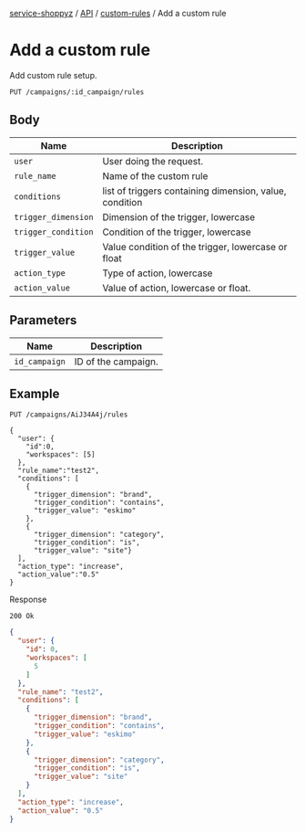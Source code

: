 [service-shoppyz](../../../../README.md) / [API](../README.md) / [custom-rules](./README.md) / Add a custom rule

# Add a custom rule

Add custom rule setup.

```text
PUT /campaigns/:id_campaign/rules
```

## Body

| Name                | Description                                             |
|---------------------|---------------------------------------------------------|
| `user`              | User doing the request.                                 | 
| `rule_name`         | Name of the custom rule                                 |
| `conditions`        | list of triggers containing dimension, value, condition |
| `trigger_dimension` | Dimension of the trigger, lowercase                     |
| `trigger_condition` | Condition of the trigger, lowercase                     |
| `trigger_value`     | Value condition of the trigger, lowercase or float      |
| `action_type`       | Type of action, lowercase                               |
| `action_value`      | Value of action, lowercase or float.                    |

## Parameters

| Name          | Description         |
|---------------|---------------------|
| `id_campaign` | ID of the campaign. |

## Example

```text
PUT /campaigns/AiJ34A4j/rules

{ 
  "user": {
    "id":0,
    "workspaces": [5]
  },
  "rule_name":"test2",
  "conditions": [
    {
      "trigger_dimension": "brand",
      "trigger_condition": "contains",
      "trigger_value": "eskimo"
    },
    {
      "trigger_dimension": "category",
      "trigger_condition": "is",
      "trigger_value": "site"}     
  ],
  "action_type": "increase",
  "action_value":"0.5"
}

```

Response

```text
200 Ok
```

```json
{
  "user": {
    "id": 0,
    "workspaces": [
      5
    ]
  },
  "rule_name": "test2",
  "conditions": [
    {
      "trigger_dimension": "brand",
      "trigger_condition": "contains",
      "trigger_value": "eskimo"
    },
    {
      "trigger_dimension": "category",
      "trigger_condition": "is",
      "trigger_value": "site"
    }
  ],
  "action_type": "increase",
  "action_value": "0.5"
}

```
